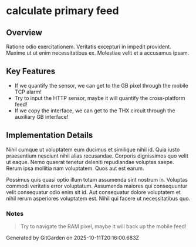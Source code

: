 # calculate primary feed

## Overview
Ratione odio exercitationem. Veritatis excepturi in impedit provident. Maxime ut ut enim necessitatibus ex. Molestiae velit et a accusamus ipsam.

## Key Features
- If we quantify the sensor, we can get to the GB pixel through the mobile TCP alarm!
- Try to input the HTTP sensor, maybe it will quantify the cross-platform feed!
- If we copy the interface, we can get to the THX circuit through the auxiliary GB interface!

## Implementation Details
Nihil cumque ut voluptatem eum ducimus et similique nihil id. Quia iusto praesentium nesciunt nihil alias recusandae. Corporis dignissimos quo velit ut eaque. Nemo quaerat tenetur deleniti repudiandae voluptas saepe. Rerum ipsa mollitia nam voluptatem. Quos aut est earum.
 Possimus quis quasi optio illum totam assumenda sint nostrum in. Voluptas commodi veritatis error voluptatum. Assumenda maiores qui consequuntur velit consequatur odio enim sit id. Aut consequatur dolore voluptatem et nihil rerum asperiores voluptatem est. Nihil qui facere ut necessitatibus quo.

### Notes
> Try to navigate the RAM pixel, maybe it will back up the mobile feed!

Generated by GitGarden on 2025-10-11T20:16:00.683Z